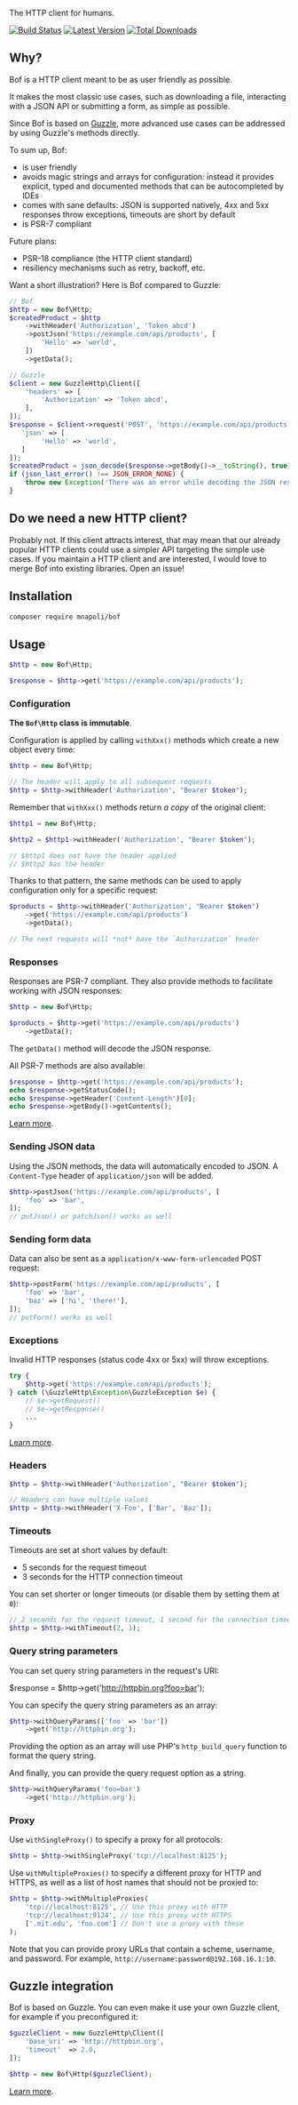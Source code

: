 The HTTP client for humans.

[![Build Status](https://img.shields.io/travis/com/mnapoli/bof/master.svg?style=flat-square)](https://travis-ci.com/mnapoli/bof)
[![Latest Version](https://img.shields.io/github/release/mnapoli/bof.svg?style=flat-square)](https://packagist.org/packages/mnapoli/bof)
[![Total Downloads](https://img.shields.io/packagist/dt/mnapoli/bof.svg?style=flat-square)](https://packagist.org/packages/mnapoli/bof)

## Why?

Bof is a HTTP client meant to be as user friendly as possible.

It makes the most classic use cases, such as downloading a file, interacting with a JSON API or submitting a form, as simple as possible.

Since Bof is based on [Guzzle](http://docs.guzzlephp.org/en/stable/overview.html), more advanced use cases can be addressed by using Guzzle's methods directly.

To sum up, Bof:

- is user friendly
- avoids magic strings and arrays for configuration: instead it provides explicit, typed and documented methods that can be autocompleted by IDEs
- comes with sane defaults: JSON is supported natively, 4xx and 5xx responses throw exceptions, timeouts are short by default
- is PSR-7 compliant

Future plans:

- PSR-18 compliance (the HTTP client standard)
- resiliency mechanisms such as retry, backoff, etc.

Want a short illustration? Here is Bof compared to Guzzle:

```php
// Bof
$http = new Bof\Http;
$createdProduct = $http
    ->withHeader('Authorization', 'Token abcd')
    ->postJson('https://example.com/api/products', [
        'Hello' => 'world',
    ])
    ->getData();

// Guzzle
$client = new GuzzleHttp\Client([
    'headers' => [
        'Authorization' => 'Token abcd',
    ],
]);
$response = $client->request('POST', 'https://example.com/api/products', [
   'json' => [
        'Hello' => 'world',
   ]
]);
$createdProduct = json_decode($response->getBody()->__toString(), true);
if (json_last_error() !== JSON_ERROR_NONE) {
    throw new Exception('There was an error while decoding the JSON response');
}
```

## Do we need a new HTTP client?

Probably not. If this client attracts interest, that may mean that our already popular HTTP clients could use a simpler API targeting the simple use cases. If you maintain a HTTP client and are interested, I would love to merge Bof into existing libraries. Open an issue!

## Installation

```bash
composer require mnapoli/bof
```

## Usage

```php
$http = new Bof\Http;

$response = $http->get('https://example.com/api/products');
```

### Configuration

**The `Bof\Http` class is immutable**.

Configuration is applied by calling `withXxx()` methods which create a new object every time:

```php
$http = new Bof\Http;

// The header will apply to all subsequent requests
$http = $http->withHeader('Authorization', "Bearer $token");
```

Remember that `withXxx()` methods return *a copy* of the original client:

```php
$http1 = new Bof\Http;

$http2 = $http1->withHeader('Authorization', "Bearer $token");

// $http1 does not have the header applied
// $http2 has the header
```

Thanks to that pattern, the same methods can be used to apply configuration only for a specific request:

```php
$products = $http->withHeader('Authorization', "Bearer $token")
    ->get('https://example.com/api/products')
    ->getData();

// The next requests will *not* have the `Authorization` header
```

### Responses

Responses are PSR-7 compliant. They also provide methods to facilitate working with JSON responses:

```php
$http = new Bof\Http;

$products = $http->get('https://example.com/api/products')
    ->getData();
```

The `getData()` method will decode the JSON response.

All PSR-7 methods are also available:

```php
$response = $http->get('https://example.com/api/products');
echo $response->getStatusCode();
echo $response->getHeader('Content-Length')[0];
echo $response->getBody()->getContents();
```

[Learn more](http://docs.guzzlephp.org/en/stable/quickstart.html#using-responses).

### Sending JSON data

Using the JSON methods, the data will automatically encoded to JSON. A `Content-Type` header of `application/json` will be added.

```php
$http->postJson('https://example.com/api/products', [
    'foo' => 'bar',
]);
// putJson() or patchJson() works as well
```

### Sending form data

Data can also be sent as a `application/x-www-form-urlencoded` POST request:

```php
$http->postForm('https://example.com/api/products', [
    'foo' => 'bar',
    'baz' => ['hi', 'there!'],
]);
// putForm() works as well
```

### Exceptions

Invalid HTTP responses (status code 4xx or 5xx) will throw exceptions.

```php
try {
    $http->get('https://example.com/api/products');
} catch (\GuzzleHttp\Exception\GuzzleException $e) {
    // $e->getRequest()
    // $e->getResponse()
    ...
}
```

[Learn more](http://docs.guzzlephp.org/en/stable/quickstart.html#exceptions).

### Headers

```php
$http = $http->withHeader('Authorization', "Bearer $token");

// Headers can have multiple values
$http = $http->withHeader('X-Foo', ['Bar', 'Baz']);
```

### Timeouts

Timeouts are set at short values by default:

- 5 seconds for the request timeout
- 3 seconds for the HTTP connection timeout

You can set shorter or longer timeouts (or disable them by setting them at `0`):

```php
// 2 seconds for the request timeout, 1 second for the connection timeout
$http = $http->withTimeout(2, 1);
```

### Query string parameters

You can set query string parameters in the request's URI:

$response = $http->get('http://httpbin.org?foo=bar');

You can specify the query string parameters as an array:

```php
$http->withQueryParams(['foo' => 'bar'])
    ->get('http://httpbin.org');
```

Providing the option as an array will use PHP's `http_build_query` function to format the query string.

And finally, you can provide the query request option as a string.

```php
$http->withQueryParams('foo=bar')
    ->get('http://httpbin.org');
```

### Proxy

Use `withSingleProxy()` to specify a proxy for all protocols:

```php
$http = $http->withSingleProxy('tcp://localhost:8125');
```

Use `withMultipleProxies()` to specify a different proxy for HTTP and HTTPS, as well as a list of host names that should not be proxied to:

```php
$http = $http->withMultipleProxies(
    'tcp://localhost:8125', // Use this proxy with HTTP 
    'tcp://localhost:9124', // Use this proxy with HTTPS
    ['.mit.edu', 'foo.com'] // Don't use a proxy with these
);
```

Note that you can provide proxy URLs that contain a scheme, username, and password. For example, `http://username:password@192.168.16.1:10`.

## Guzzle integration

Bof is based on Guzzle. You can even make it use your own Guzzle client, for example if you preconfigured it:

```php
$guzzleClient = new GuzzleHttp\Client([
    'base_uri' => 'http://httpbin.org',
    'timeout'  => 2.0,
]);

$http = new Bof\Http($guzzleClient);
```

[Learn more](http://docs.guzzlephp.org/en/stable/request-options.html).
